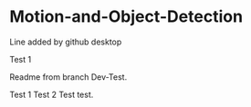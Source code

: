 # Motion-and-Object-Detection

Line added by github desktop

Test 1

Readme from branch Dev-Test.

Test 1
Test 2
Test test.

